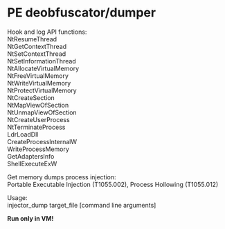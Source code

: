 # PE deobfuscator/dumper  
  
Hook and log API functions:  
NtResumeThread  
NtGetContextThread  
NtSetContextThread  
NtSetInformationThread  
NtAllocateVirtualMemory  
NtFreeVirtualMemory  
NtWriteVirtualMemory  
NtProtectVirtualMemory  
NtCreateSection  
NtMapViewOfSection  
NtUnmapViewOfSection  
NtCreateUserProcess  
NtTerminateProcess  
LdrLoadDll  
CreateProcessInternalW  
WriteProcessMemory  
GetAdaptersInfo  
ShellExecuteExW  
  
Get memory dumps process injection:  
Portable Executable Injection (T1055.002), Process Hollowing (T1055.012)  

Usage:  
injector_dump target_file \[command line arguments\]

**Run only in VM!**  
